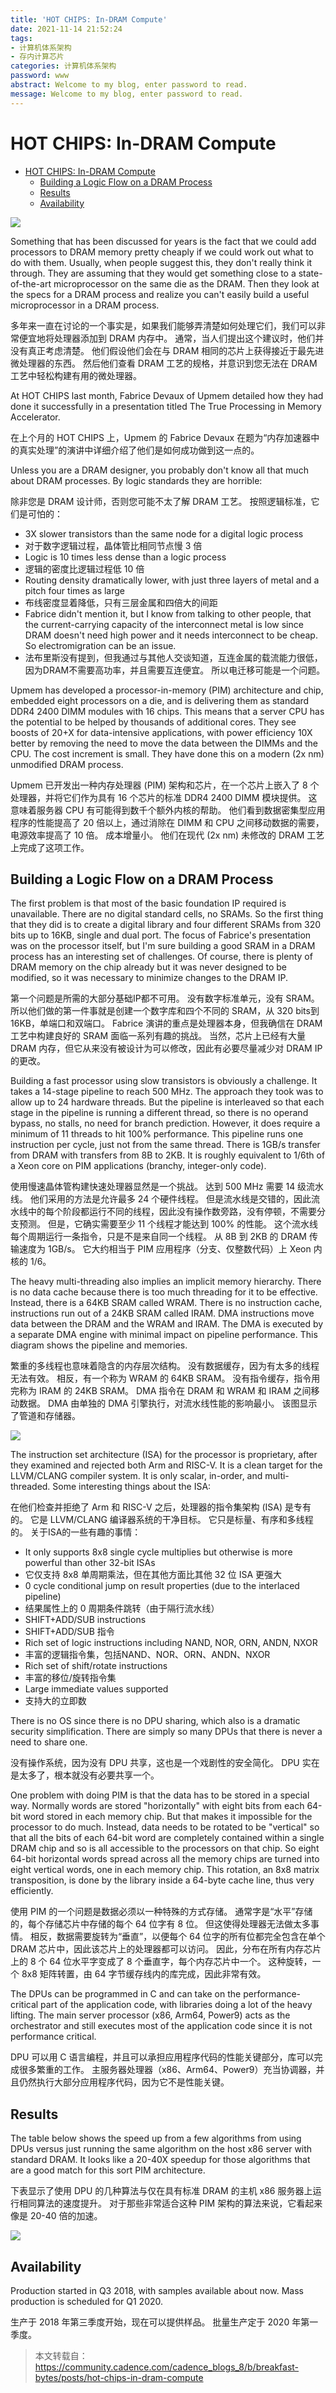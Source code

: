 ```yaml
---
title: 'HOT CHIPS: In-DRAM Compute'
date: 2021-11-14 21:52:24
tags:
- 计算机体系架构
- 存内计算芯片
categories: 计算机体系架构 
password: www
abstract: Welcome to my blog, enter password to read.
message: Welcome to my blog, enter password to read.
---
```


# HOT CHIPS: In-DRAM Compute

<!-- TOC -->

- [HOT CHIPS: In-DRAM Compute](#hot-chips-in-dram-compute)
	- [Building a Logic Flow on a DRAM Process](#building-a-logic-flow-on-a-dram-process)
	- [Results](#results)
	- [Availability](#availability)

<!-- /TOC -->

![](./HOT-CHIPS-In-DRAM-Compute/Upmem.jpg)

Something that has been discussed for years is the fact that we could add processors to DRAM memory pretty cheaply if we could work out what to do with them. Usually, when people suggest this, they don't really think it through. They are assuming that they would get something close to a state-of-the-art microprocessor on the same die as the DRAM. Then they look at the specs for a DRAM process and realize you can't easily build a useful microprocessor in a DRAM process.

多年来一直在讨论的一个事实是，如果我们能够弄清楚如何处理它们，我们可以非常便宜地将处理器添加到 DRAM 内存中。 通常，当人们提出这个建议时，他们并没有真正考虑清楚。 他们假设他们会在与 DRAM 相同的芯片上获得接近于最先进微处理器的东西。 然后他们查看 DRAM 工艺的规格，并意识到您无法在 DRAM 工艺中轻松构建有用的微处理器。

At HOT CHIPS last month, Fabrice Devaux of Upmem detailed how they had done it successfully in a presentation titled The True Processing in Memory Accelerator.

在上个月的 HOT CHIPS 上，Upmem 的 Fabrice Devaux 在题为“内存加速器中的真实处理”的演讲中详细介绍了他们是如何成功做到这一点的。

Unless you are a DRAM designer, you probably don't know all that much about DRAM processes. By logic standards they are horrible:

除非您是 DRAM 设计师，否则您可能不太了解 DRAM 工艺。 按照逻辑标准，它们是可怕的：

- 3X slower transistors than the same node for a digital logic process
- 对于数字逻辑过程，晶体管比相同节点慢 3 倍
- Logic is 10 times less dense than a logic process
- 逻辑的密度比逻辑过程低 10 倍
- Routing density dramatically lower, with just three layers of metal and a pitch four times as large
- 布线密度显着降低，只有三层金属和四倍大的间距
- Fabrice didn't mention it, but I know from talking to other people, that the current-carrying capacity of the interconnect metal is low since DRAM doesn't need high power and it needs interconnect to be cheap. So electromigration can be an issue.
- 法布里斯没有提到，但我通过与其他人交谈知道，互连金属的载流能力很低，因为DRAM不需要高功率，并且需要互连便宜。 所以电迁移可能是一个问题。

Upmem has developed a processor-in-memory (PIM) architecture and chip, embedded eight processors on a die, and is delivering them as standard DDR4 2400 DIMM modules with 16 chips. This means that a server CPU has the potential to be helped by thousands of additional cores. They see boosts of 20+X for data-intensive applications, with power efficiency 10X better by removing the need to move the data between the DIMMs and the CPU. The cost increment is small. They have done this on a modern (2x nm) unmodified DRAM process.

Upmem 已开发出一种内存处理器 (PIM) 架构和芯片，在一个芯片上嵌入了 8 个处理器，并将它们作为具有 16 个芯片的标准 DDR4 2400 DIMM 模块提供。 这意味着服务器 CPU 有可能得到数千个额外内核的帮助。 他们看到数据密集型应用程序的性能提高了 20 倍以上，通过消除在 DIMM 和 CPU 之间移动数据的需要，电源效率提高了 10 倍。 成本增量小。 他们在现代 (2x nm) 未修改的 DRAM 工艺上完成了这项工作。

## Building a Logic Flow on a DRAM Process

The first problem is that most of the basic foundation IP required is unavailable. There are no digital standard cells, no SRAMs. So the first thing that they did is to create a digital library and four different SRAMs from 320 bits up to 16KB, single and dual port. The focus of Fabrice's presentation was on the processor itself, but I'm sure building a good SRAM in a DRAM process has an interesting set of challenges. Of course, there is plenty of DRAM memory on the chip already but it was never designed to be modified, so it was necessary to minimize changes to the DRAM IP.

第一个问题是所需的大部分基础IP都不可用。 没有数字标准单元，没有 SRAM。 所以他们做的第一件事就是创建一个数字库和四个不同的 SRAM，从 320 bits到 16KB，单端口和双端口。  Fabrice 演讲的重点是处理器本身，但我确信在 DRAM 工艺中构建良好的 SRAM 面临一系列有趣的挑战。 当然，芯片上已经有大量 DRAM 内存，但它从来没有被设计为可以修改，因此有必要尽量减少对 DRAM IP 的更改。

Building a fast processor using slow transistors is obviously a challenge. It takes a 14-stage pipeline to reach 500 MHz. The approach they took was to allow up to 24 hardware threads. But the pipeline is interleaved so that each stage in the pipeline is running a different thread, so there is no operand bypass, no stalls, no need for branch prediction. However, it does require a minimum of 11 threads to hit 100% performance. This pipeline runs one instruction per cycle, just not from the same thread. There is 1GB/s transfer from DRAM with transfers from 8B to 2KB. It is roughly equivalent to 1/6th of a Xeon core on PIM applications (branchy, integer-only code).

使用慢速晶体管构建快速处理器显然是一个挑战。 达到 500 MHz 需要 14 级流水线。 他们采用的方法是允许最多 24 个硬件线程。 但是流水线是交错的，因此流水线中的每个阶段都运行不同的线程，因此没有操作数旁路，没有停顿，不需要分支预测。 但是，它确实需要至少 11 个线程才能达到 100% 的性能。 这个流水线每个周期运行一条指令，只是不是来自同一个线程。 从 8B 到 2KB 的 DRAM 传输速度为 1GB/s。 它大约相当于 PIM 应用程序（分支、仅整数代码）上 Xeon 内核的 1/6。

The heavy multi-threading also implies an implicit memory hierarchy. There is no data cache because there is too much threading for it to be effective. Instead, there is a 64KB SRAM called WRAM. There is no instruction cache, instructions run out of a 24KB SRAM called IRAM. DMA instructions move data between the DRAM and the WRAM and IRAM. The DMA is executed by a separate DMA engine with minimal impact on pipeline performance. This diagram shows the pipeline and memories.

繁重的多线程也意味着隐含的内存层次结构。 没有数据缓存，因为有太多的线程无法有效。 相反，有一个称为 WRAM 的 64KB SRAM。 没有指令缓存，指令用完称为 IRAM 的 24KB SRAM。  DMA 指令在 DRAM 和 WRAM 和 IRAM 之间移动数据。  DMA 由单独的 DMA 引擎执行，对流水线性能的影响最小。 该图显示了管道和存储器。

![](./HOT-CHIPS-In-DRAM-Compute/Upmem2.jpg)

The instruction set architecture (ISA) for the processor is proprietary, after they examined and rejected both Arm and RISC-V. It is a clean target for the LLVM/CLANG compiler system. It is only scalar, in-order, and multi-threaded. Some interesting things about the ISA:

在他们检查并拒绝了 Arm 和 RISC-V 之后，处理器的指令集架构 (ISA) 是专有的。 它是 LLVM/CLANG 编译器系统的干净目标。 它只是标量、有序和多线程的。 关于ISA的一些有趣的事情：

- It only supports 8x8 single cycle multiplies but otherwise is more powerful than other 32-bit ISAs
- 它仅支持 8x8 单周期乘法，但在其他方面比其他 32 位 ISA 更强大
- 0 cycle conditional jump on result properties (due to the interlaced pipeline)
- 结果属性上的 0 周期条件跳转（由于隔行流水线）
- SHIFT+ADD/SUB instructions
- SHIFT+ADD/SUB 指令
- Rich set of logic instructions including NAND, NOR, ORN, ANDN, NXOR
- 丰富的逻辑指令集，包括NAND、NOR、ORN、ANDN、NXOR
- Rich set of shift/rotate instructions
- 丰富的移位/旋转指令集
- Large immediate values supported
- 支持大的立即数

There is no OS since there is no DPU sharing, which also is a dramatic security simplification. There are simply so many DPUs that there is never a need to share one.

没有操作系统，因为没有 DPU 共享，这也是一个戏剧性的安全简化。  DPU 实在是太多了，根本就没有必要共享一个。

One problem with doing PIM is that the data has to be stored in a special way. Normally words are stored "horizontally" with eight bits from each 64-bit word stored in each memory chip. But that makes it impossible for the processor to do much. Instead, data needs to be rotated to be "vertical" so that all the bits of each 64-bit word are completely contained within a single DRAM chip and so is all accessible to the processors on that chip. So eight 64-bit horizontal words spread across all the memory chips are turned into eight vertical words, one in each memory chip. This rotation, an 8x8 matrix transposition, is done by the library inside a 64-byte cache line, thus very efficiently.

使用 PIM 的一个问题是数据必须以一种特殊的方式存储。 通常字是“水平”存储的，每个存储芯片中存储的每个 64 位字有 8 位。 但这使得处理器无法做太多事情。 相反，数据需要旋转为“垂直”，以便每个 64 位字的所有位都完全包含在单个 DRAM 芯片中，因此该芯片上的处理器都可以访问。 因此，分布在所有内存芯片上的 8 个 64 位水平字变成了 8 个垂直字，每个内存芯片中一个。 这种旋转，一个 8x8 矩阵转置，由 64 字节缓存线内的库完成，因此非常有效。

The DPUs can be programmed in C and can take on the performance-critical part of the application code, with libraries doing a lot of the heavy lifting. The main server processor (x86, Arm64, Power9) acts as the orchestrator and still executes most of the application code since it is not performance critical.

DPU 可以用 C 语言编程，并且可以承担应用程序代码的性能关键部分，库可以完成很多繁重的工作。 主服务器处理器（x86、Arm64、Power9）充当协调器，并且仍然执行大部分应用程序代码，因为它不是性能关键。

## Results

The table below shows the speed up from a few algorithms from using DPUs versus just running the same algorithm on the host x86 server with standard DRAM. It looks like a 20-40X speedup for those algorithms that are a good match for this sort PIM architecture.

下表显示了使用 DPU 的几种算法与仅在具有标准 DRAM 的主机 x86 服务器上运行相同算法的速度提升。 对于那些非常适合这种 PIM 架构的算法来说，它看起来像是 20-40 倍的加速。

![](./HOT-CHIPS-In-DRAM-Compute/Upmem4.jpg)

## Availability

Production started in Q3 2018, with samples available about now. Mass production is scheduled for Q1 2020.

生产于 2018 年第三季度开始，现在可以提供样品。 批量生产定于 2020 年第一季度。







> 本文转载自：https://community.cadence.com/cadence_blogs_8/b/breakfast-bytes/posts/hot-chips-in-dram-compute